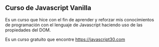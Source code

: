 ## Curso de Javascript Vanilla

Es un curso que hice con el fin de aprender y reforzar mis conocimientos de programación con el lenguaje de Javascript haciendo uso de las propiedades del DOM.

Es un curso gratuito que encontre https://javascript30.com
